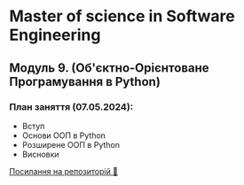 # Master of science in Software Engineering

## Модуль 9. (Об'єктно-Орієнтоване Програмування в Python)

### План заняття (07.05.2024):

- Вступ
- Основи ООП в Python
- Розширене ООП в Python
- Висновки

[Посилання на репозиторій 🍫](https://github.com/OlegAndrus12/GoITPythonCourseV2)

